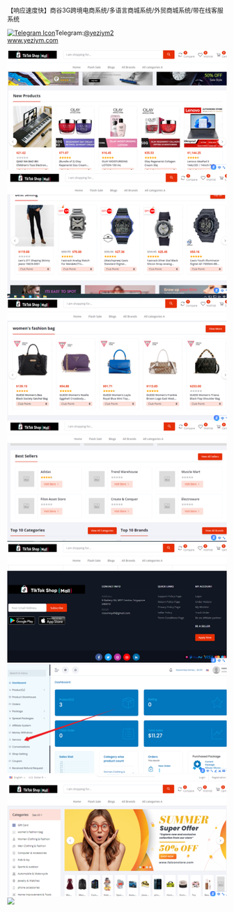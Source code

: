 【响应速度快】商谷3G跨境电商系统/多语言商城系统/外贸商城系统/带在线客服系统<p dir="auto"><a target="_blank" rel="noopener noreferrer nofollow" href="https://camo.githubusercontent.com/d614d90677fbc2e34c7c62ebc68c82379d87a57c4beaf05af65fec7ba6b72e36/68747470733a2f2f63646e2d69636f6e732d706e672e666c617469636f6e2e636f6d2f3531322f323131312f323131313634362e706e67"><img src="https://camo.githubusercontent.com/d614d90677fbc2e34c7c62ebc68c82379d87a57c4beaf05af65fec7ba6b72e36/68747470733a2f2f63646e2d69636f6e732d706e672e666c617469636f6e2e636f6d2f3531322f323131312f323131313634362e706e67" alt="Telegram Icon" style="width: 16px; max-width: 100%;" data-canonical-src="https://cdn-icons-png.flaticon.com/512/2111/2111646.png"></a>Telegram:<a href="https://t.me/yeziym2" rel="nofollow">@yeziym2</a><br><a href="https://www.yeziym.com/">www.yeziym.com</a></p><img src="https://github.com/yeziym/jHQSFviAyh/blob/main/H0iXX.png"><img src="https://github.com/yeziym/jHQSFviAyh/blob/main/mb7mP.png"><img src="https://github.com/yeziym/jHQSFviAyh/blob/main/wmqtH.png"><img src="https://github.com/yeziym/jHQSFviAyh/blob/main/PMFYr.png"><img src="https://github.com/yeziym/jHQSFviAyh/blob/main/gd7vf.png"><img src="https://github.com/yeziym/jHQSFviAyh/blob/main/KNjPY.png"><img src="https://github.com/yeziym/jHQSFviAyh/blob/main/DCVHK.png"><img src="https://github.com/yeziym/jHQSFviAyh/blob/main/Utw2o.png">